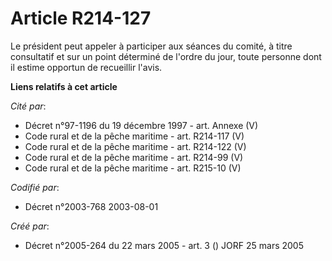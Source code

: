 # Article R214-127

Le président peut appeler à participer aux séances du comité, à titre consultatif et sur un point déterminé de l'ordre du
jour, toute personne dont il estime opportun de recueillir l'avis.

**Liens relatifs à cet article**

_Cité par_:

  - Décret n°97-1196 du 19 décembre 1997 - art. Annexe (V)
  - Code rural et de la pêche maritime - art. R214-117 (V)
  - Code rural et de la pêche maritime - art. R214-122 (V)
  - Code rural et de la pêche maritime - art. R214-99 (V)
  - Code rural et de la pêche maritime - art. R215-10 (V)

_Codifié par_:

  - Décret n°2003-768 2003-08-01

_Créé par_:

  - Décret n°2005-264 du 22 mars 2005 - art. 3 () JORF 25 mars 2005
